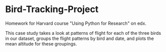 # Bird-Tracking-Project

Homework for Harvard course "Using Python for Research" on edx. 

This case study takes a look at patterns of flight for each of the three birds in our dataset, groups the flight patterns by bird and date, and plots the mean altitude for these groupings.

